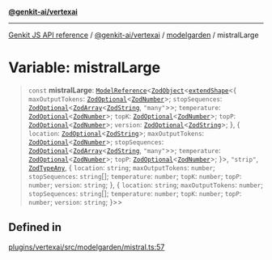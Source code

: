 [**@genkit-ai/vertexai**](../../README.md)

***

[Genkit JS API reference](../../../../README.md) / [@genkit-ai/vertexai](../../README.md) / [modelgarden](../README.md) / mistralLarge

# Variable: mistralLarge

> `const` **mistralLarge**: [`ModelReference`](../../../../genkit/interfaces/ModelReference.md)\<[`ZodObject`](../../../../genkit/namespaces/z/classes/ZodObject.md)\<[`extendShape`](../../../../genkit/namespaces/z/namespaces/objectUtil/type-aliases/extendShape.md)\<\{ `maxOutputTokens`: [`ZodOptional`](../../../../genkit/namespaces/z/classes/ZodOptional.md)\<[`ZodNumber`](../../../../genkit/namespaces/z/classes/ZodNumber.md)\>; `stopSequences`: [`ZodOptional`](../../../../genkit/namespaces/z/classes/ZodOptional.md)\<[`ZodArray`](../../../../genkit/namespaces/z/classes/ZodArray.md)\<[`ZodString`](../../../../genkit/namespaces/z/classes/ZodString.md), `"many"`\>\>; `temperature`: [`ZodOptional`](../../../../genkit/namespaces/z/classes/ZodOptional.md)\<[`ZodNumber`](../../../../genkit/namespaces/z/classes/ZodNumber.md)\>; `topK`: [`ZodOptional`](../../../../genkit/namespaces/z/classes/ZodOptional.md)\<[`ZodNumber`](../../../../genkit/namespaces/z/classes/ZodNumber.md)\>; `topP`: [`ZodOptional`](../../../../genkit/namespaces/z/classes/ZodOptional.md)\<[`ZodNumber`](../../../../genkit/namespaces/z/classes/ZodNumber.md)\>; `version`: [`ZodOptional`](../../../../genkit/namespaces/z/classes/ZodOptional.md)\<[`ZodString`](../../../../genkit/namespaces/z/classes/ZodString.md)\>; \}, \{ `location`: [`ZodOptional`](../../../../genkit/namespaces/z/classes/ZodOptional.md)\<[`ZodString`](../../../../genkit/namespaces/z/classes/ZodString.md)\>; `maxOutputTokens`: [`ZodOptional`](../../../../genkit/namespaces/z/classes/ZodOptional.md)\<[`ZodNumber`](../../../../genkit/namespaces/z/classes/ZodNumber.md)\>; `stopSequences`: [`ZodOptional`](../../../../genkit/namespaces/z/classes/ZodOptional.md)\<[`ZodArray`](../../../../genkit/namespaces/z/classes/ZodArray.md)\<[`ZodString`](../../../../genkit/namespaces/z/classes/ZodString.md), `"many"`\>\>; `temperature`: [`ZodOptional`](../../../../genkit/namespaces/z/classes/ZodOptional.md)\<[`ZodNumber`](../../../../genkit/namespaces/z/classes/ZodNumber.md)\>; `topP`: [`ZodOptional`](../../../../genkit/namespaces/z/classes/ZodOptional.md)\<[`ZodNumber`](../../../../genkit/namespaces/z/classes/ZodNumber.md)\>; \}\>, `"strip"`, [`ZodTypeAny`](../../../../genkit/namespaces/z/type-aliases/ZodTypeAny.md), \{ `location`: `string`; `maxOutputTokens`: `number`; `stopSequences`: `string`[]; `temperature`: `number`; `topK`: `number`; `topP`: `number`; `version`: `string`; \}, \{ `location`: `string`; `maxOutputTokens`: `number`; `stopSequences`: `string`[]; `temperature`: `number`; `topK`: `number`; `topP`: `number`; `version`: `string`; \}\>\>

## Defined in

[plugins/vertexai/src/modelgarden/mistral.ts:57](https://github.com/firebase/genkit/blob/286538acadb0c266800cfa4edc099546226d5af8/js/plugins/vertexai/src/modelgarden/mistral.ts#L57)
